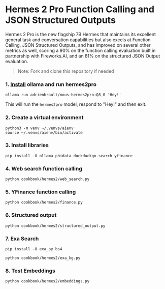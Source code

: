 # Hermes 2 Pro Function Calling and JSON Structured Outputs

Hermes 2 Pro is the new flagship 7B Hermes that maintains its excellent general task and conversation capabilities
but also excels at Function Calling, JSON Structured Outputs, and has improved on several other metrics as well,
scoring a 90% on the function calling evaluation built in partnership with Fireworks.AI,
and an 81% on the structured JSON Output evaluation.

> Note: Fork and clone this repository if needed

### 1. [Install](https://github.com/ollama/ollama?tab=readme-ov-file#macos) ollama and run hermes2pro

```shell
ollama run adrienbrault/nous-hermes2pro:Q8_0 'Hey!'
```

This will run the `hermes2pro` model, respond to "Hey!" and then exit.

### 2. Create a virtual environment

```shell
python3 -m venv ~/.venvs/aienv
source ~/.venvs/aienv/bin/activate
```

### 3. Install libraries

```shell
pip install -U ollama phidata duckduckgo-search yfinance
```

### 4. Web search function calling

```shell
python cookbook/hermes2/web_search.py
```

### 5. YFinance function calling

```shell
python cookbook/hermes2/finance.py
```

### 6. Structured output

```shell
python cookbook/hermes2/structured_output.py
```

### 7. Exa Search

```shell
pip install -U exa_py bs4

python cookbook/hermes2/exa_kg.py
```

### 8. Test Embeddings

```shell
python cookbook/hermes2/embeddings.py
```

